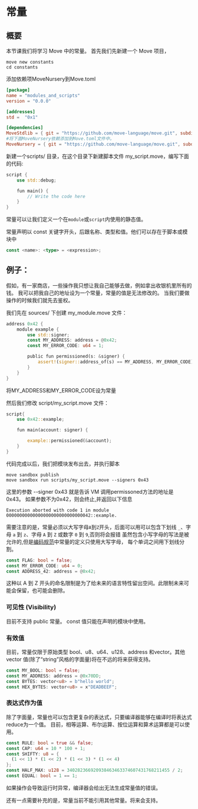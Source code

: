 # 常量

## 概要

本节课我们将学习 Move 中的常量。
首先我们先新建一个 Move 项目，

```shell
move new constants
cd constants
```

添加依赖项MoveNursery到Move.toml
```toml
[package]
name = "modules_and_scripts"
version = "0.0.0"

[addresses]
std =  "0x1"

[dependencies]
MoveStdlib = { git = "https://github.com/move-language/move.git", subdir = "language/move-stdlib", rev = "main" }
#将下面MoveNursery依赖添加到Move.toml文件中。
MoveNursery = { git = "https://github.com/move-language/move.git", subdir = "language/move-stdlib/nursery", rev = "main" }
```


新建一个scripts/ 目录，在这个目录下新建脚本文件 my_script.move，编写下面的代码:
```rust
script {
    use std::debug;

    fun main() {
        // Write the code here
    }
}
```

常量可以让我们定义一个在`module`或`script`内使用的静态值。

常量声明以 const 关键字开头，后跟名称、类型和值。他们可以存在于脚本或模块中
```rust
const <name>: <type> = <expression>;
```

## 例子：

假如，有一家商店，一些操作我只想让我自己能够去做，例如拿出收银机里所有的钱。
我可以把我自己的地址设为一个常量，常量的值是无法修改的。
当我们要做操作的时候我们就先去鉴权。

我们先在 sources/ 下创建 my_module.move 文件：
```rust
address 0x42 {
    module example {
        use std::signer;
        const MY_ADDRESS: address = @0x42;
        const MY_ERROR_CODE: u64 = 1;

        public fun permissioned(s: &signer) {
            assert!(signer::address_of(s) == MY_ADDRESS, MY_ERROR_CODE);
        }
    }
}
```
将MY_ADDRESS和MY_ERROR_CODE设为常量

然后我们修改 script/my_script.move 文件：
```rust
script{
    use 0x42::example;

    fun main(account: signer) {

        example::permissioned(&account);
    }
}
```

代码完成以后，我们把模块发布出去，并执行脚本

```shell
move sandbox publish
move sandbox run scripts/my_script.move --signers 0x43
```

这里的参数 --signer 0x43 就是告诉 VM 调用permissoned方法的地址是 0x43。 
如果参数不为0x42，则会终止,并返回以下信息

```
Execution aborted with code 1 in module 00000000000000000000000000000042::example.
```

需要注意的是，常量必须以大写字母`A`到`Z`开头，后面可以用可以包含下划线 `_`、字母 `a` 到 `z`、字母 `A` 到 `Z` 或数字 `0` 到 `9`,否则将会报错
虽然包含小写字母的写法是被允许的,但是[编码规范](https://move-dao.github.io/move-book-zh/coding-conventions.html)中常量的定义只使用大写字母，
每个单词之间用下划线分割。

```rust
const FLAG: bool = false;
const MY_ERROR_CODE: u64 = 0;
const ADDRESS_42: address = @0x42;
```

这种以 A 到 Z 开头的命名限制是为了给未来的语言特性留出空间。此限制未来可能会保留，也可能会删除。

### 可见性 (Visibility)

目前不支持 public 常量。 const 值只能在声明的模块中使用。

### 有效值

目前，常量仅限于原始类型 bool、u8、u64、u128、address 和vector<u8>。其他 vector 值(除了“string”风格的字面量)将在不远的将来获得支持。

```rust
const MY_BOOL: bool = false;
const MY_ADDRESS: address = @0x70DD;
const BYTES: vector<u8> = b"hello world";
const HEX_BYTES: vector<u8> = x"DEADBEEF";
```

### 表达式作为值

除了字面量，常量也可以包含更复杂的表达式，只要编译器能够在编译时将表达式reduce为一个值。
目前，相等运算、布尔运算、按位运算和算术运算都是可以使用。

```rust
const RULE: bool = true && false;
const CAP: u64 = 10 * 100 + 1;
const SHIFTY: u8 = {
  (1 << 1) * (1 << 2) * (1 << 3) * (1 << 4)
};
const HALF_MAX: u128 = 340282366920938463463374607431768211455 / 2;
const EQUAL: bool = 1 == 1;
```

如果操作会导致运行时异常，编译器会给出无法生成常量值的错误。


还有一点需要补充的是，常量当前不能引用其他常量。将来会支持。